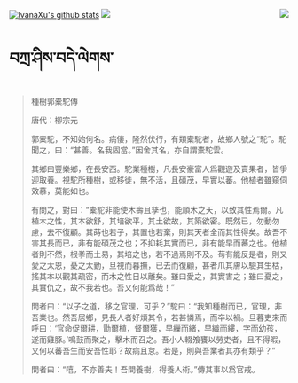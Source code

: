 [![IvanaXu's github stats](https://github-readme-stats.vercel.app/api?username=IvanaXu&show_icons=true&theme=vue-dark)](https://github.com/anuraghazra/github-readme-stats)
<img align="right" src="https://github-readme-stats.vercel.app/api/top-langs/?username=IvanaXu&langs_count=7&theme=graywhite" />
<img src="https://github-readme-stats.vercel.app/api/wakatime?username=IvanaXu&layout=compact&langs_count=6&theme=vue-dark&&custom_title=Programming Times(Jul 29 2021-)" />
# བཀྲ་ཤིས་བདེ་ལེགས་
> 種樹郭橐駝傳
> 
> 唐代：柳宗元 
> 
> 郭橐駝，不知始何名。病僂，隆然伏行，有類橐駝者，故鄉人號之“駝”。駝聞之，曰：“甚善。名我固當。”因舍其名，亦自謂橐駝雲。
> 
> 其鄉曰豐樂鄉，在長安西。駝業種樹，凡長安豪富人爲觀遊及賣果者，皆爭迎取養。視駝所種樹，或移徙，無不活，且碩茂，早實以蕃。他植者雖窺伺效慕，莫能如也。
> 
> 有問之，對曰：“橐駝非能使木壽且孳也，能順木之天，以致其性焉爾。凡植木之性，其本欲舒，其培欲平，其土欲故，其築欲密。既然已，勿動勿慮，去不復顧。其蒔也若子，其置也若棄，則其天者全而其性得矣。故吾不害其長而已，非有能碩茂之也；不抑耗其實而已，非有能早而蕃之也。他植者則不然，根拳而土易，其培之也，若不過焉則不及。苟有能反是者，則又愛之太恩，憂之太勤，旦視而暮撫，已去而復顧，甚者爪其膚以驗其生枯，搖其本以觀其疏密，而木之性日以離矣。雖曰愛之，其實害之；雖曰憂之，其實仇之，故不我若也。吾又何能爲哉！”
> 
> 問者曰：“以子之道，移之官理，可乎？”駝曰：“我知種樹而已，官理，非吾業也。然吾居鄉，見長人者好煩其令，若甚憐焉，而卒以禍。旦暮吏來而呼曰：‘官命促爾耕，勖爾植，督爾獲，早繅而緒，早織而縷，字而幼孩，遂而雞豚。’鳴鼓而聚之，擊木而召之。吾小人輟飧饔以勞吏者，且不得暇，又何以蕃吾生而安吾性耶？故病且怠。若是，則與吾業者其亦有類乎？”
> 
> 問者曰：“嘻，不亦善夫！吾問養樹，得養人術。”傳其事以爲官戒。
>